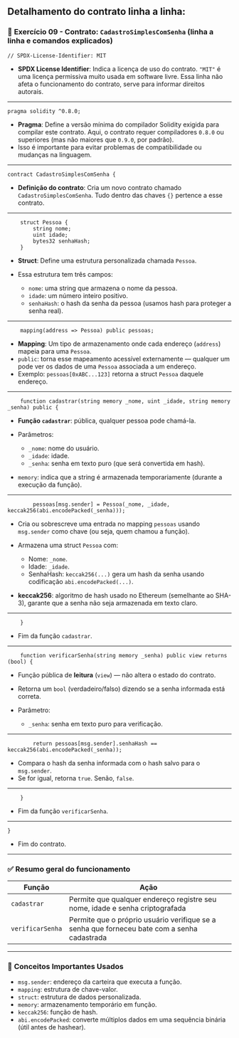 Detalhamento do contrato linha a linha:
---

### 🧠 **Exercício 09 - Contrato: `CadastroSimplesComSenha` (linha a linha e comandos explicados)**

```solidity
// SPDX-License-Identifier: MIT
```

* **SPDX License Identifier**: Indica a licença de uso do contrato. `"MIT"` é uma licença permissiva muito usada em software livre. Essa linha não afeta o funcionamento do contrato, serve para informar direitos autorais.

---

```solidity
pragma solidity ^0.8.0;
```

* **Pragma**: Define a versão mínima do compilador Solidity exigida para compilar este contrato. Aqui, o contrato requer compiladores `0.8.0` ou superiores (mas não maiores que `0.9.0`, por padrão).
* Isso é importante para evitar problemas de compatibilidade ou mudanças na linguagem.

---

```solidity
contract CadastroSimplesComSenha {
```

* **Definição do contrato**: Cria um novo contrato chamado `CadastroSimplesComSenha`. Tudo dentro das chaves `{}` pertence a esse contrato.

---

```solidity
    struct Pessoa {
        string nome;
        uint idade;
        bytes32 senhaHash;
    }
```

* **Struct**: Define uma estrutura personalizada chamada `Pessoa`.
* Essa estrutura tem três campos:

  * `nome`: uma string que armazena o nome da pessoa.
  * `idade`: um número inteiro positivo.
  * `senhaHash`: o hash da senha da pessoa (usamos hash para proteger a senha real).

---

```solidity
    mapping(address => Pessoa) public pessoas;
```

* **Mapping**: Um tipo de armazenamento onde cada endereço (`address`) mapeia para uma `Pessoa`.
* `public`: torna esse mapeamento acessível externamente — qualquer um pode ver os dados de uma `Pessoa` associada a um endereço.
* Exemplo: `pessoas[0xABC...123]` retorna a struct `Pessoa` daquele endereço.

---

```solidity
    function cadastrar(string memory _nome, uint _idade, string memory _senha) public {
```

* **Função `cadastrar`**: pública, qualquer pessoa pode chamá-la.
* Parâmetros:

  * `_nome`: nome do usuário.
  * `_idade`: idade.
  * `_senha`: senha em texto puro (que será convertida em hash).
* `memory`: indica que a string é armazenada temporariamente (durante a execução da função).

---

```solidity
        pessoas[msg.sender] = Pessoa(_nome, _idade, keccak256(abi.encodePacked(_senha)));
```

* Cria ou sobrescreve uma entrada no mapping `pessoas` usando `msg.sender` como chave (ou seja, quem chamou a função).
* Armazena uma struct `Pessoa` com:

  * Nome: `_nome`.
  * Idade: `_idade`.
  * SenhaHash: `keccak256(...)` gera um hash da senha usando codificação `abi.encodePacked(...)`.
* **keccak256**: algoritmo de hash usado no Ethereum (semelhante ao SHA-3), garante que a senha não seja armazenada em texto claro.

---

```solidity
    }
```

* Fim da função `cadastrar`.

---

```solidity
    function verificarSenha(string memory _senha) public view returns (bool) {
```

* Função pública de **leitura** (`view`) — não altera o estado do contrato.
* Retorna um `bool` (verdadeiro/falso) dizendo se a senha informada está correta.
* Parâmetro:

  * `_senha`: senha em texto puro para verificação.

---

```solidity
        return pessoas[msg.sender].senhaHash == keccak256(abi.encodePacked(_senha));
```

* Compara o hash da senha informada com o hash salvo para o `msg.sender`.
* Se for igual, retorna `true`. Senão, `false`.

---

```solidity
    }
```

* Fim da função `verificarSenha`.

---

```solidity
}
```

* Fim do contrato.

---

### ✅ **Resumo geral do funcionamento**

| Função           | Ação                                                                                        |
| ---------------- | ------------------------------------------------------------------------------------------- |
| `cadastrar`      | Permite que qualquer endereço registre seu nome, idade e senha criptografada                |
| `verificarSenha` | Permite que o próprio usuário verifique se a senha que forneceu bate com a senha cadastrada |

---

### 🧩 **Conceitos Importantes Usados**

* `msg.sender`: endereço da carteira que executa a função.
* `mapping`: estrutura de chave-valor.
* `struct`: estrutura de dados personalizada.
* `memory`: armazenamento temporário em função.
* `keccak256`: função de hash.
* `abi.encodePacked`: converte múltiplos dados em uma sequência binária (útil antes de hashear).



